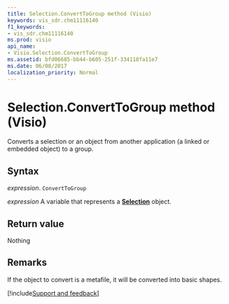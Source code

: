 ```yaml
---
title: Selection.ConvertToGroup method (Visio)
keywords: vis_sdr.chm11116140
f1_keywords:
- vis_sdr.chm11116140
ms.prod: visio
api_name:
- Visio.Selection.ConvertToGroup
ms.assetid: bfd06685-bb44-b605-251f-334118fa11e7
ms.date: 06/08/2017
localization_priority: Normal
---
```



# Selection.ConvertToGroup method (Visio)

Converts a selection or an object from another application (a linked or embedded object) to a group.


## Syntax

_expression_. `ConvertToGroup`

_expression_ A variable that represents a **[Selection](Visio.Selection.md)** object.


## Return value

Nothing


## Remarks

If the object to convert is a metafile, it will be converted into basic shapes.

[!include[Support and feedback](~/includes/feedback-boilerplate.md)]